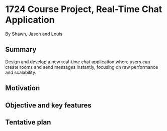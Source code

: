 # 1724 Course Project, Real-Time Chat Application

By Shawn, Jason and Louis

## Summary

Design and develop a new real-time chat application where users can create rooms and send messages instantly, focusing on raw performance and scalability.

## Motivation



## Objective and key features



## Tentative plan